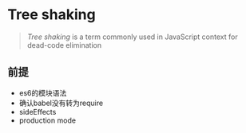 # Tree shaking

> _Tree shaking_ is a term commonly used in JavaScript context for dead-code elimination

## 前提

- es6的模块语法
- 确认babel没有转为require
- sideEffects
- production mode